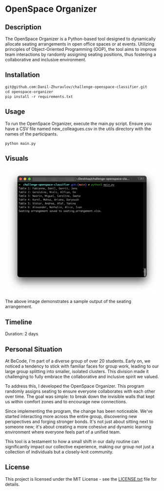 # **OpenSpace Organizer**

## Description

The OpenSpace Organizer is a Python-based tool designed to dynamically allocate seating arrangements in open office spaces or at events. Utilizing principles of Object-Oriented Programming (OOP), the tool aims to improve team interactions by randomly assigning seating positions, thus fostering a collaborative and inclusive environment.

## Installation

    git@github.com:Danil-Zhuravlov/challenge-openspace-classifier.git
    cd openspace-organizer
    pip install -r requirements.txt

## Usage

To run the OpenSpace Organizer, execute the main.py script. Ensure you have a CSV file named new_colleagues.csv in the utils directory with the names of the participants.

    python main.py

## Visuals

![Usage Example](images/Usage_Example.png)

The above image demonstrates a sample output of the seating arrangement.

## Timeline

Duration: 2 days

## Personal Situation

At BeCode, I'm part of a diverse group of over 20 students. Early on, we noticed a tendency to stick with familiar faces for group work, leading to our large group splitting into smaller, isolated clusters. This division made it challenging to fully embrace the collaborative and inclusive spirit we valued.

To address this, I developed the OpenSpace Organizer. This program randomly assigns seating to ensure everyone collaborates with each other over time. The goal was simple: to break down the invisible walls that kept us within comfort zones and to encourage new connections.

Since implementing the program, the change has been noticeable. We've started interacting more across the entire group, discovering new perspectives and forging stronger bonds. It's not just about sitting next to someone new; it's about creating a more cohesive and dynamic learning environment where everyone feels part of a unified team.

This tool is a testament to how a small shift in our daily routine can significantly impact our collective experience, making our group not just a collection of individuals but a closely-knit community.

## License

This project is licensed under the MIT License - see the [LICENSE.txt](LICENSE.txt) file for details.
